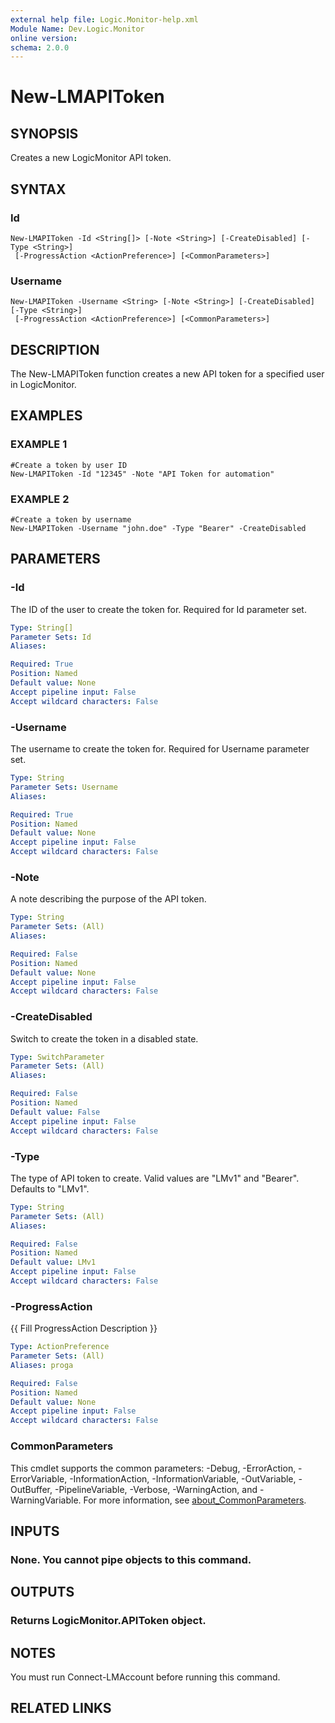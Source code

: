 ```yaml
---
external help file: Logic.Monitor-help.xml
Module Name: Dev.Logic.Monitor
online version:
schema: 2.0.0
---
```


# New-LMAPIToken

## SYNOPSIS
Creates a new LogicMonitor API token.

## SYNTAX

### Id
```
New-LMAPIToken -Id <String[]> [-Note <String>] [-CreateDisabled] [-Type <String>]
 [-ProgressAction <ActionPreference>] [<CommonParameters>]
```

### Username
```
New-LMAPIToken -Username <String> [-Note <String>] [-CreateDisabled] [-Type <String>]
 [-ProgressAction <ActionPreference>] [<CommonParameters>]
```

## DESCRIPTION
The New-LMAPIToken function creates a new API token for a specified user in LogicMonitor.

## EXAMPLES

### EXAMPLE 1
```
#Create a token by user ID
New-LMAPIToken -Id "12345" -Note "API Token for automation"
```

### EXAMPLE 2
```
#Create a token by username
New-LMAPIToken -Username "john.doe" -Type "Bearer" -CreateDisabled
```

## PARAMETERS

### -Id
The ID of the user to create the token for.
Required for Id parameter set.

```yaml
Type: String[]
Parameter Sets: Id
Aliases:

Required: True
Position: Named
Default value: None
Accept pipeline input: False
Accept wildcard characters: False
```

### -Username
The username to create the token for.
Required for Username parameter set.

```yaml
Type: String
Parameter Sets: Username
Aliases:

Required: True
Position: Named
Default value: None
Accept pipeline input: False
Accept wildcard characters: False
```

### -Note
A note describing the purpose of the API token.

```yaml
Type: String
Parameter Sets: (All)
Aliases:

Required: False
Position: Named
Default value: None
Accept pipeline input: False
Accept wildcard characters: False
```

### -CreateDisabled
Switch to create the token in a disabled state.

```yaml
Type: SwitchParameter
Parameter Sets: (All)
Aliases:

Required: False
Position: Named
Default value: False
Accept pipeline input: False
Accept wildcard characters: False
```

### -Type
The type of API token to create.
Valid values are "LMv1" and "Bearer".
Defaults to "LMv1".

```yaml
Type: String
Parameter Sets: (All)
Aliases:

Required: False
Position: Named
Default value: LMv1
Accept pipeline input: False
Accept wildcard characters: False
```

### -ProgressAction
{{ Fill ProgressAction Description }}

```yaml
Type: ActionPreference
Parameter Sets: (All)
Aliases: proga

Required: False
Position: Named
Default value: None
Accept pipeline input: False
Accept wildcard characters: False
```

### CommonParameters
This cmdlet supports the common parameters: -Debug, -ErrorAction, -ErrorVariable, -InformationAction, -InformationVariable, -OutVariable, -OutBuffer, -PipelineVariable, -Verbose, -WarningAction, and -WarningVariable. For more information, see [about_CommonParameters](http://go.microsoft.com/fwlink/?LinkID=113216).

## INPUTS

### None. You cannot pipe objects to this command.
## OUTPUTS

### Returns LogicMonitor.APIToken object.
## NOTES
You must run Connect-LMAccount before running this command.

## RELATED LINKS
